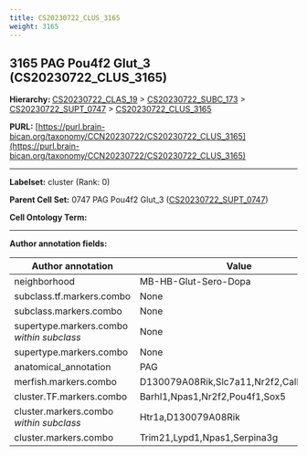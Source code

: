```yaml
---
title: CS20230722_CLUS_3165
weight: 3165
---
```

## 3165 PAG Pou4f2 Glut_3 (CS20230722_CLUS_3165)
<b>Hierarchy: </b>
[CS20230722_CLAS_19](../CS20230722_CLAS_19) >
[CS20230722_SUBC_173](../CS20230722_SUBC_173) >
[CS20230722_SUPT_0747](../CS20230722_SUPT_0747) >
[CS20230722_CLUS_3165](../CS20230722_CLUS_3165)

**PURL:** [https://purl.brain-bican.org/taxonomy/CCN20230722/CS20230722_CLUS_3165](https://purl.brain-bican.org/taxonomy/CCN20230722/CS20230722_CLUS_3165)

---


**Labelset:** cluster (Rank: 0)

**Parent Cell Set:** 0747 PAG Pou4f2 Glut_3 ([CS20230722_SUPT_0747](../CS20230722_SUPT_0747))



**Cell Ontology Term:** 

[MARKER GENES.]: #


---

[TRANSFERRED ANNOTATIONS.]: #


[AUTHOR ANNOTATION FIELDS.]: #


**Author annotation fields:**

| Author annotation | Value |
|-------------------|-------|
|neighborhood|MB-HB-Glut-Sero-Dopa|
|subclass.tf.markers.combo|None|
|subclass.markers.combo|None|
|supertype.markers.combo _within subclass_|None|
|supertype.markers.combo|None|
|anatomical_annotation|PAG|
|merfish.markers.combo|D130079A08Rik,Slc7a11,Nr2f2,Calb1,Barhl1|
|cluster.TF.markers.combo|Barhl1,Npas1,Nr2f2,Pou4f1,Sox5|
|cluster.markers.combo _within subclass_|Htr1a,D130079A08Rik|
|cluster.markers.combo|Trim21,Lypd1,Npas1,Serpina3g|
